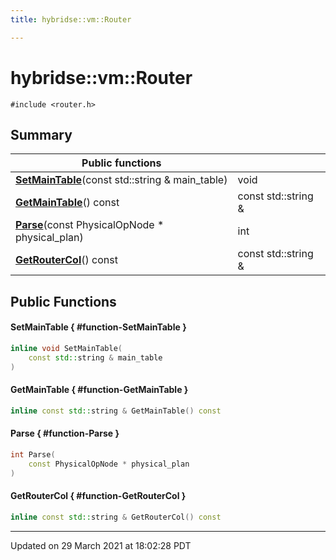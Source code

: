```yaml
---
title: hybridse::vm::Router

---
```

# hybridse::vm::Router



`#include <router.h>`

## Summary


|  Public functions|            |
| -------------- | -------------- |
|**[SetMainTable](/hybridse/usage/api/c++/Classes/classhybridse_1_1vm_1_1_router.md#function-setmaintable)**(const std::string & main_table)| void  |
|**[GetMainTable](/hybridse/usage/api/c++/Classes/classhybridse_1_1vm_1_1_router.md#function-getmaintable)**() const| const std::string &  |
|**[Parse](/hybridse/usage/api/c++/Classes/classhybridse_1_1vm_1_1_router.md#function-parse)**(const PhysicalOpNode * physical_plan)| int  |
|**[GetRouterCol](/hybridse/usage/api/c++/Classes/classhybridse_1_1vm_1_1_router.md#function-getroutercol)**() const| const std::string &  |

## Public Functions

#### SetMainTable { #function-SetMainTable }

```cpp
inline void SetMainTable(
    const std::string & main_table
)
```


#### GetMainTable { #function-GetMainTable }

```cpp
inline const std::string & GetMainTable() const
```


#### Parse { #function-Parse }

```cpp
int Parse(
    const PhysicalOpNode * physical_plan
)
```


#### GetRouterCol { #function-GetRouterCol }

```cpp
inline const std::string & GetRouterCol() const
```


-------------------------------

Updated on 29 March 2021 at 18:02:28 PDT